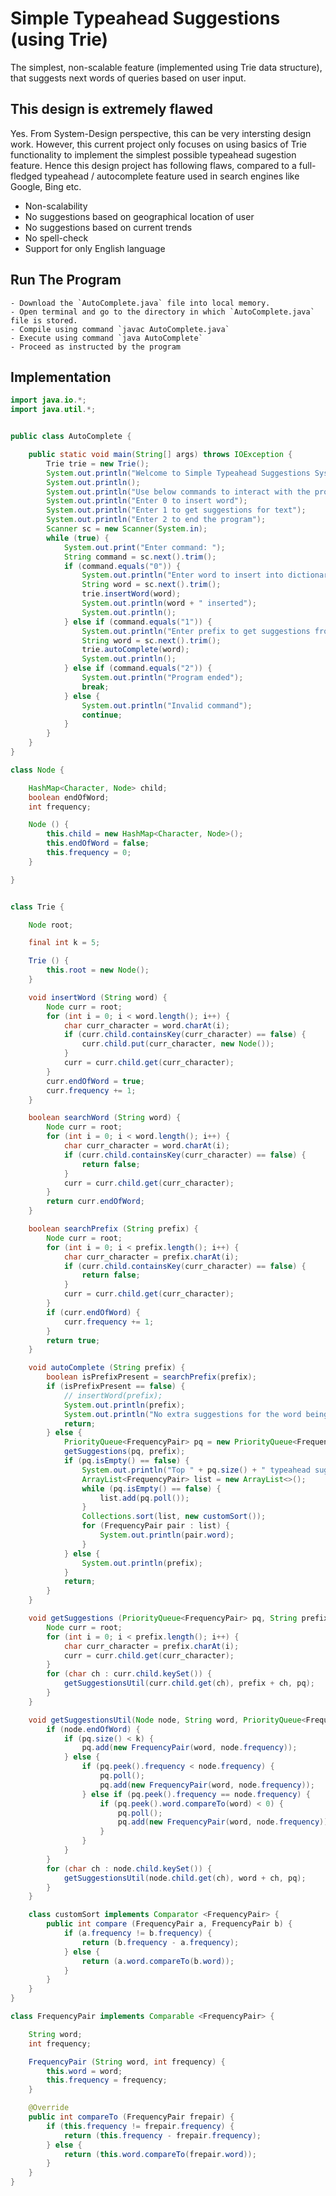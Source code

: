 # Simple Typeahead Suggestions (using Trie)
The simplest, non-scalable feature (implemented using Trie data structure), that suggests next words of queries based on user input.

## This design is extremely flawed
Yes. From System-Design perspective, this can be very intersting design work. However, this current project only focuses on using basics of Trie functionality to implement the simplest possible typeahead sugestion feature. Hence this design project has following flaws, compared to a full-fledged typeahead / autocomplete feature used in search engines like Google, Bing etc.
 - Non-scalability
 - No suggestions based on geographical location of user
 - No suggestions based on current trends
 - No spell-check
 - Support for only English language
 
## Run The Program
	- Download the `AutoComplete.java` file into local memory.
	- Open terminal and go to the directory in which `AutoComplete.java` file is stored.
	- Compile using command `javac AutoComplete.java`
	- Execute using command `java AutoComplete`
	- Proceed as instructed by the program


## Implementation
```java
import java.io.*;
import java.util.*;


public class AutoComplete {

	public static void main(String[] args) throws IOException {
		Trie trie = new Trie();
		System.out.println("Welcome to Simple Typeahead Suggestions System !!");
		System.out.println();
		System.out.println("Use below commands to interact with the program");
		System.out.println("Enter 0 to insert word");
		System.out.println("Enter 1 to get suggestions for text");
		System.out.println("Enter 2 to end the program");
		Scanner sc = new Scanner(System.in);
		while (true) {
			System.out.print("Enter command: ");
			String command = sc.next().trim();
			if (command.equals("0")) {
				System.out.println("Enter word to insert into dictionary");
				String word = sc.next().trim();
				trie.insertWord(word);
				System.out.println(word + " inserted");
				System.out.println();
			} else if (command.equals("1")) {
				System.out.println("Enter prefix to get suggestions from dictionary");
				String word = sc.next().trim();
				trie.autoComplete(word);
				System.out.println();
			} else if (command.equals("2")) {
				System.out.println("Program ended");
				break;
			} else {
				System.out.println("Invalid command");
				continue;
			}
		}
	}
}

class Node {

	HashMap<Character, Node> child;
	boolean endOfWord;
	int frequency;

	Node () {
		this.child = new HashMap<Character, Node>();
		this.endOfWord = false;
		this.frequency = 0;
	}

}


class Trie {

	Node root;

	final int k = 5;

	Trie () {
		this.root = new Node();
	}

	void insertWord (String word) {
		Node curr = root;
		for (int i = 0; i < word.length(); i++) {
			char curr_character = word.charAt(i);
			if (curr.child.containsKey(curr_character) == false) {
				curr.child.put(curr_character, new Node());
			}
			curr = curr.child.get(curr_character);
		}
		curr.endOfWord = true;
		curr.frequency += 1;
	}

	boolean searchWord (String word) {
		Node curr = root;
		for (int i = 0; i < word.length(); i++) {
			char curr_character = word.charAt(i);
			if (curr.child.containsKey(curr_character) == false) {
				return false;
			}
			curr = curr.child.get(curr_character);
		}
		return curr.endOfWord;
	}

	boolean searchPrefix (String prefix) {
		Node curr = root;
		for (int i = 0; i < prefix.length(); i++) {
			char curr_character = prefix.charAt(i);
			if (curr.child.containsKey(curr_character) == false) {
				return false;
			}
			curr = curr.child.get(curr_character);
		}
		if (curr.endOfWord) {
			curr.frequency += 1;
		}
		return true;
	}

	void autoComplete (String prefix) {
		boolean isPrefixPresent = searchPrefix(prefix);
		if (isPrefixPresent == false) {
			// insertWord(prefix);
			System.out.println(prefix);
			System.out.println("No extra suggestions for the word being searched first time !");
			return;
		} else {
			PriorityQueue<FrequencyPair> pq = new PriorityQueue<FrequencyPair>(k);
			getSuggestions(pq, prefix);
			if (pq.isEmpty() == false) {
				System.out.println("Top " + pq.size() + " typeahead suggestions are:");
				ArrayList<FrequencyPair> list = new ArrayList<>();
				while (pq.isEmpty() == false) {
					list.add(pq.poll());
				}
				Collections.sort(list, new customSort());
				for (FrequencyPair pair : list) {
					System.out.println(pair.word);
				}
			} else {
				System.out.println(prefix);
			}
			return;
		}
	}

	void getSuggestions (PriorityQueue<FrequencyPair> pq, String prefix) {
		Node curr = root;
		for (int i = 0; i < prefix.length(); i++) {
			char curr_character = prefix.charAt(i);
			curr = curr.child.get(curr_character);
		}
		for (char ch : curr.child.keySet()) {
			getSuggestionsUtil(curr.child.get(ch), prefix + ch, pq);
		}
	}

	void getSuggestionsUtil(Node node, String word, PriorityQueue<FrequencyPair> pq) {
		if (node.endOfWord) {
			if (pq.size() < k) {
				pq.add(new FrequencyPair(word, node.frequency));
			} else {
				if (pq.peek().frequency < node.frequency) {
					pq.poll();
					pq.add(new FrequencyPair(word, node.frequency));
				} else if (pq.peek().frequency == node.frequency) {
					if (pq.peek().word.compareTo(word) < 0) {
						pq.poll();
						pq.add(new FrequencyPair(word, node.frequency));
					}
				}
			}
		}
		for (char ch : node.child.keySet()) {
			getSuggestionsUtil(node.child.get(ch), word + ch, pq);
		}
	}

	class customSort implements Comparator <FrequencyPair> {
		public int compare (FrequencyPair a, FrequencyPair b) {
			if (a.frequency != b.frequency) {
				return (b.frequency - a.frequency);
			} else {
				return (a.word.compareTo(b.word));
			}
		}
	}
}

class FrequencyPair implements Comparable <FrequencyPair> {

	String word;
	int frequency;

	FrequencyPair (String word, int frequency) {
		this.word = word;
		this.frequency = frequency;
	}

	@Override
	public int compareTo (FrequencyPair frepair) {
		if (this.frequency != frepair.frequency) {
			return (this.frequency - frepair.frequency);
		} else {
			return (this.word.compareTo(frepair.word));
		}
	}
}
```
